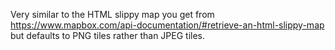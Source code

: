 Very similar to the HTML slippy map you get from https://www.mapbox.com/api-documentation/#retrieve-an-html-slippy-map but defaults to PNG tiles rather than JPEG tiles.
